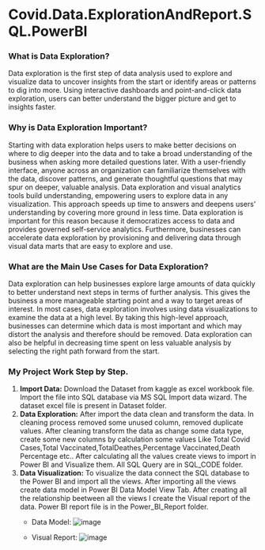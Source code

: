 # Covid.Data.ExplorationAndReport.SQL.PowerBI

### What is Data Exploration?
Data exploration is the first step of data analysis used to explore and visualize data to uncover insights from the start or identify areas or patterns to dig into more. Using interactive dashboards and point-and-click data exploration, users can better understand the bigger picture and get to insights faster.

### Why is Data Exploration Important?
Starting with data exploration helps users to make better decisions on where to dig deeper into the data and to take a broad understanding of the business when asking more detailed questions later. With a user-friendly interface, anyone across an organization can familiarize themselves with the data, discover patterns, and generate thoughtful questions that may spur on deeper, valuable analysis.
Data exploration and visual analytics tools build understanding, empowering users to explore data in any visualization. This approach speeds up time to answers and deepens users’ understanding by covering more ground in less time. Data exploration is important for this reason because it democratizes access to data and provides governed self-service analytics. Furthermore, businesses can accelerate data exploration by provisioning and delivering data through visual data marts that are easy to explore and use.

### What are the Main Use Cases for Data Exploration?
Data exploration can help businesses explore large amounts of data quickly to better understand next steps in terms of further analysis. This gives the business a more manageable starting point and a way to target areas of interest. In most cases, data exploration involves using data visualizations to examine the data at a high level. By taking this high-level approach, businesses can determine which data is most important and which may distort the analysis and therefore should be removed. Data exploration can also be helpful in decreasing time spent on less valuable analysis by selecting the right path forward from the start.

### My Project Work Step by Step.
1. **Import Data:** Download the Dataset from kaggle as excel workbook file. Import the file into SQL database via MS SQL Import data wizard. The dataset excel file is present in Dataset folder.
2. **Data Exploration:** After import the data clean and transform the data. In cleaning process removed some unused column, removed duplicate values. After cleaning transform the data as change some data type, create some new columns by calculation some values Like Total Covid Cases,Total Vaccinated,TotalDeathes,Percentage Vaccinated,Death Percentage etc.. After calculating all the values create views to import in Power BI and Visualize them. All SQL Query are in SQL_CODE folder.
3. **Data Visualization:** To visualize the data connect the SQL database to the Power BI and import all the views. After importing all the views create data model in Power BI Data Model View Tab. After creating all the relationship beetween all the views I create the Visual report of the data. Power BI report file is in the Power_BI_Report folder.
   * Data Model:
![image](https://github.com/arijeet-pal13/Covid.Data.ExplorationAndReport.SQL.PowerBI/assets/84266230/3c493a6a-f958-400f-9130-6115df07fb49)

   * Visual Report:
![image](https://github.com/arijeet-pal13/Covid.Data.ExplorationAndReport.SQL.PowerBI/assets/84266230/b1fc9f0b-13fd-4359-bffa-9dbcbc886c66)

 
